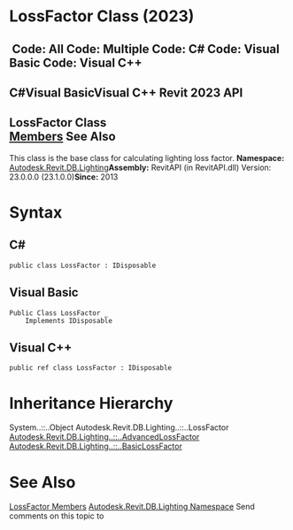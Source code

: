 # LossFactor Class (2023)

﻿
 Code: All Code: Multiple Code: C# Code: Visual Basic Code: Visual C++   
---  
C#Visual BasicVisual C++
Revit 2023 API  
---  
LossFactor Class  
[Members](b799be8a-c6d9-b21d-678b-d72dc3fe6696.md "LossFactor Members") See Also  
---  
This class is the base class for calculating lighting loss factor. 
**Namespace:** [Autodesk.Revit.DB.Lighting](a6a04f07-7fd2-0a4e-12e7-01842ee6daaf.md "Autodesk.Revit.DB.Lighting Namespace")**Assembly:** RevitAPI (in RevitAPI.dll) Version: 23.0.0.0 (23.1.0.0)**Since:** 2013 
# Syntax
C#  
---  
```text
public class LossFactor : IDisposable
```
  
Visual Basic  
---  
```text
Public Class LossFactor _
	Implements IDisposable
```
  
Visual C++  
---  
```text
public ref class LossFactor : IDisposable
```
  
# Inheritance Hierarchy
System..::..Object Autodesk.Revit.DB.Lighting..::..LossFactor [Autodesk.Revit.DB.Lighting..::..AdvancedLossFactor](30e62a9d-eb01-8830-f897-dc8f32b486da.md "AdvancedLossFactor Class") [Autodesk.Revit.DB.Lighting..::..BasicLossFactor](4ae30f40-0afb-176a-1b90-61ac2ac2727f.md "BasicLossFactor Class")
# See Also
[LossFactor Members](b799be8a-c6d9-b21d-678b-d72dc3fe6696.md "LossFactor Members")
[Autodesk.Revit.DB.Lighting Namespace](a6a04f07-7fd2-0a4e-12e7-01842ee6daaf.md "Autodesk.Revit.DB.Lighting Namespace")
Send comments on this topic to 